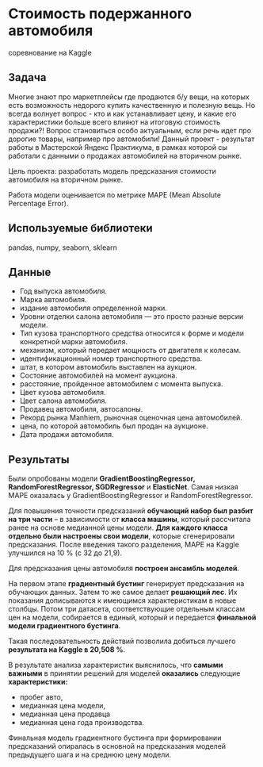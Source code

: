 # Стоимость подержанного автомобиля 
соревнование на Kaggle

## Задача

Многие знают про маркетплейсы где продаются б/у вещи, на которых есть возможность недорого купить качественную и полезную вещь. Но всегда волнует вопрос - кто и как устанавливает цену, и какие его характеристики больше всего влияют на итоговую стоимость продажи?! Вопрос становиться особо актуальным, если речь идет про дорогие товары, например про автомобили!
Данный проект - результат работы в Мастерской Яндекс Практикума, в рамках которой сы работали с данными о продажах автомобилей на вторичном рынке. 

Цель проекта: разработать модель предсказания стоимости автомобиля на вторичном рынке.

Работа модели оценивается по метрике MAPE (Mean Absolute Percentage Error).

## Используемые библиотеки

pandas, numpy, seaborn, sklearn

## Данные

- Год выпуска автомобиля.
- Марка автомобиля.
- издание автомобиля определенной марки.
- Уровни отделки салона автомобиля — это просто разные версии модели.
- Тип кузова транспортного средства относится к форме и модели конкретной марки автомобиля.
- механизм, который передает мощность от двигателя к колесам.
- идентификационный номер транспортного средства.
- штат, в котором автомобиль выставлен на аукцион.
- Состояние автомобилей на момент аукциона.
- расстояние, пройденное автомобилем с момента выпуска.
- Цвет кузова автомобиля.
- Цвет салона автомобиля.
- Продавец автомобиля, автосалоны.
- Рекорд рынка Manhiem, рыночная оценочная цена автомобилей.
- цена, по которой автомобиль был продан на аукционе.
- Дата продажи автомобиля.


## Результаты

Были опробованы модели **GradientBoostingRegressor, RandomForestRegressor, SGDRegressor** и **ElasticNet**. Самая низкая MAPE оказалась у GradientBoostingRegressor и RandomForestRegressor.

Для повышения точности предсказаний **обучающий набор был разбит на три части** – в зависимости от **класса машины**, который рассчитала ранее на основе медианной цены модели. **Для каждого класса отдельно были настроены свои модели**, которые сгенерировали предсказания. После введения такого разделения, MAPE на Kaggle улучшился на 10 % (с 32 до 21,9).

Для предсказания цены автомобиля **построен ансамбль моделей**.

На первом этапе **градиентный бустинг** генерирует предсказания на обучающих данных. Затем то же самое делает **решающий лес**. Их показания дописываются к имеющимся характеристикам в новые столбцы. Потом три датасета, соответствующие отдельным классам цен на модели, собирается в единый, который и передается **финальной модели градиентного бустинга**.

Такая последовательность действий позволила добиться лучшего **результата на Kaggle в 20,508 %**.

В результате анализа характеристик выяснилось, что **самыми важными** в принятии решений для моделей **оказались** следующие **характеристики:** 

- пробег авто, 
- медианная цена модели, 
- медианная цена продавца
- медианная цена года производства. 

Финальная модель градиентного бустинга при формировании предсказаний опиралась в основной на предсказания моделей предыдущего шага и на среднюю цену модели.